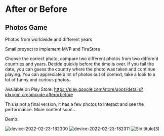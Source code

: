 # After or Before
## Photos Game

Photos from worldwide and different years

Small proyect to implement MVP and FireStore 

Choose the correct photo, compare two different photos from two different countries and years. Decide quickly before the time is over. If you fail the date, you can guess the country where the photo was taken and continue playing. You can appreciate a lot of photos out of context, take a look to a lot of funny and curious photos.

Available on Play Store:
https://play.google.com/store/apps/details?id=com.creamcode.afterorbefore

This is not a final version, it has a few photos to interact and see the performance. More content soon...

Demo:

![device-2022-02-23-182300](https://user-images.githubusercontent.com/93736539/159977218-c6efe4b4-7df6-4bdc-905b-25a970040011.png)
![device-2022-02-23-182311](https://user-images.githubusercontent.com/93736539/159977194-082c1b85-1981-4812-a89c-206057a94b6e.png)
![Sin título(3)](https://user-images.githubusercontent.com/93736539/159977215-404d6b1a-410c-41a8-93dd-195a78b84390.png)

